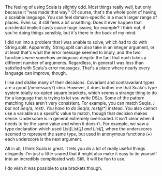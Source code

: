 
The feeling of using Scala is slightly odd. Most things really well, but only because it
"was made that way." Of course, that's the whole point of having a scalable language.
You can feel domain-specific in a much larger range of places. Even so, it still feels
a bit unsettling. Does it ever happen that accidental implicit casts cause huge issues, for example?
I think not, if you're doing things sensibly, but it's there in the back of my mind.

I did run into a problem that I was unable to solve, which had to do with String.split.
Apparently, String.split can also take in an integer argument, or at least that's what the error
message seemed to imply, and the two functions were somehow ambiguous despite the fact that
each takes a different number of arguments. Regardless, in general I was less than satisfied
with Scala's error messages. That's a place where nearly every language can improve, though.

I like and dislike many of their decisions. Covariant and contravariant types are a good
(/necessary?) idea. However, it does bother me that Scala's type system totally co-opted
square brackets, which seems a strange thing to do for a language that is trying to let you
write DSLs. Some of the pattern matching rules aren't very consistent. For example, you can
match Seq(a, _*) but not Seq(a, rest*). You have to do Seq(a, rest@_*) instead. 
You also cannot use a variable as a specific value to match, though that decision makes
sense. Underscore is in general extremely overloaded. It isn't clear when it needs to be the
same value and when it doesn't. For example, we saw a type declaration which used
List[List[_]] and List[_], where the underscores seemed to represent the same type,
but used in anonymous functions (_+_) each underscore is the next argument.

All in all, I think Scala is great. It lets you do a lot of really useful things elegantly. I'm just
a little scared that it might also make it easy to tie yourself into an incredibly complicated
web. Still, it will be fun to use.

I do wish it was possible to use brackets though.
